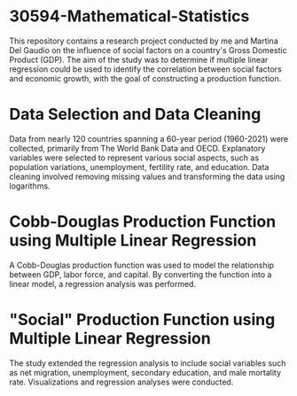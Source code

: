 # 30594-Mathematical-Statistics

This repository contains a research project conducted by me and Martina Del Gaudio on the influence of social factors on a country's Gross Domestic Product (GDP). The aim of the study was to determine if multiple linear regression could be used to identify the correlation between social factors and economic growth, with the goal of constructing a production function.

# Data Selection and Data Cleaning
Data from nearly 120 countries spanning a 60-year period (1960-2021) were collected, primarily from The World Bank Data and OECD. Explanatory variables were selected to represent various social aspects, such as population variations, unemployment, fertility rate, and education. Data cleaning involved removing missing values and transforming the data using logarithms.

# Cobb-Douglas Production Function using Multiple Linear Regression
A Cobb-Douglas production function was used to model the relationship between GDP, labor force, and capital. By converting the function into a linear model, a regression analysis was performed.

# "Social" Production Function using Multiple Linear Regression
The study extended the regression analysis to include social variables such as net migration, unemployment, secondary education, and male mortality rate. Visualizations and regression analyses were conducted.

